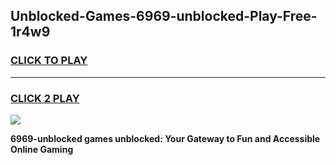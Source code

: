 
## Unblocked-Games-6969-unblocked-Play-Free-1r4w9
<h3>
<a href="https://premium76.site?title=6969-unblocked&ref=24M">CLICK TO PLAY</a></h3>
<hr>

<h3>
<a href="https://premium76.site?title=6969-unblocked&ref=24M">CLICK 2 PLAY</a>
  
</h3>

<a href="https://premium76.site?title=6969-unblocked&ref=24M"><img src="https://clearcache.store/games.png"></a>


**6969-unblocked games unblocked: Your Gateway to Fun and Accessible Online Gaming**
